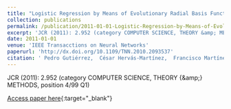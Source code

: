 ```yaml
---
title: "Logistic Regression by Means of Evolutionary Radial Basis Function Neural Networks"
collection: publications
permalink: /publication/2011-01-01-Logistic-Regression-by-Means-of-Evolutionary-Radial-Basis-Function-Neural-Networks
excerpt: 'JCR (2011): 2.952 (category COMPUTER SCIENCE, THEORY &amp; METHODS, position 4/99 Q1)'
date: 2011-01-01
venue: 'IEEE Transacctions on Neural Networks'
paperurl: 'http://dx.doi.org/10.1109/TNN.2010.2093537'
citation: ' Pedro Gutiérrez,  César Hervás-Martínez,  Francisco Martínez-Estudillo, &quot;Logistic Regression by Means of Evolutionary Radial Basis Function Neural Networks.&quot; IEEE Transacctions on Neural Networks, 2011.'
---
```

JCR (2011): 2.952 (category COMPUTER SCIENCE, THEORY {\&amp;} METHODS, position 4/99 Q1)

[Access paper here](http://dx.doi.org/10.1109/TNN.2010.2093537){:target="_blank"}
